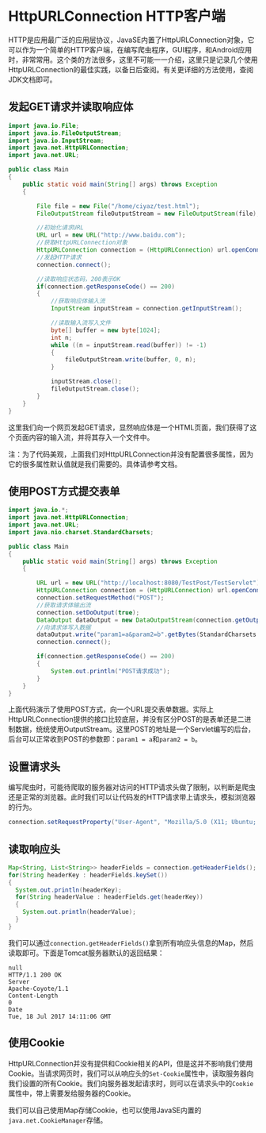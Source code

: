 # HttpURLConnection HTTP客户端

HTTP是应用最广泛的应用层协议，JavaSE内置了HttpURLConnection对象，它可以作为一个简单的HTTP客户端，在编写爬虫程序，GUI程序，和Android应用时，非常常用。这个类的方法很多，这里不可能一一介绍，这里只是记录几个使用HttpURLConnection的最佳实践，以备日后查阅。有关更详细的方法使用，查阅JDK文档即可。

## 发起GET请求并读取响应体

```java
import java.io.File;
import java.io.FileOutputStream;
import java.io.InputStream;
import java.net.HttpURLConnection;
import java.net.URL;

public class Main
{
	public static void main(String[] args) throws Exception
	{

		File file = new File("/home/ciyaz/test.html");
		FileOutputStream fileOutputStream = new FileOutputStream(file);

		//初始化请求URL
		URL url = new URL("http://www.baidu.com");
		//获取HttpURLConnection对象
		HttpURLConnection connection = (HttpURLConnection) url.openConnection();
		//发起HTTP请求
		connection.connect();

		//读取响应状态码，200表示OK
		if(connection.getResponseCode() == 200)
		{
			//获取响应体输入流
			InputStream inputStream = connection.getInputStream();

			//读取输入流写入文件
			byte[] buffer = new byte[1024];
			int n;
			while ((n = inputStream.read(buffer)) != -1)
			{
				fileOutputStream.write(buffer, 0, n);
			}

			inputStream.close();
			fileOutputStream.close();
		}
	}
}
```

这里我们向一个网页发起GET请求，显然响应体是一个HTML页面，我们获得了这个页面内容的输入流，并将其存入一个文件中。

注：为了代码美观，上面我们对HttpURLConnection并没有配置很多属性，因为它的很多属性默认值就是我们需要的。具体请参考文档。

## 使用POST方式提交表单

```java
import java.io.*;
import java.net.HttpURLConnection;
import java.net.URL;
import java.nio.charset.StandardCharsets;

public class Main
{
	public static void main(String[] args) throws Exception
	{

		URL url = new URL("http://localhost:8080/TestPost/TestServlet");
		HttpURLConnection connection = (HttpURLConnection) url.openConnection();
		connection.setRequestMethod("POST");
		//获取请求体输出流
		connection.setDoOutput(true);
		DataOutput dataOutput = new DataOutputStream(connection.getOutputStream());
		//向请求体写入数据
		dataOutput.write("param1=a&param2=b".getBytes(StandardCharsets.UTF_8));
		connection.connect();

		if(connection.getResponseCode() == 200)
		{
			System.out.println("POST请求成功");
		}
	}
}
```

上面代码演示了使用POST方式，向一个URL提交表单数据。实际上HttpURLConnection提供的接口比较底层，并没有区分POST的是表单还是二进制数据，统统使用OutputStream。这里POST的地址是一个Servlet编写的后台，后台可以正常收到POST的参数即：`param1 = a`和`param2 = b`。

## 设置请求头

编写爬虫时，可能待爬取的服务器对访问的HTTP请求头做了限制，以判断是爬虫还是正常的浏览器。此时我们可以让代码发的HTTP请求带上请求头，模拟浏览器的行为。

```java
connection.setRequestProperty("User-Agent", "Mozilla/5.0 (X11; Ubuntu; Linux x86_64; rv:53.0) Gecko/20100101 Firefox/53.0");
```

## 读取响应头

```java
Map<String, List<String>> headerFields = connection.getHeaderFields();
for(String headerKey : headerFields.keySet())
{
  System.out.println(headerKey);
  for(String headerValue : headerFields.get(headerKey))
  {
    System.out.println(headerValue);
  }
}
```

我们可以通过`connection.getHeaderFields()`拿到所有响应头信息的Map，然后读取即可。下面是Tomcat服务器默认的返回结果：

```
null
HTTP/1.1 200 OK
Server
Apache-Coyote/1.1
Content-Length
0
Date
Tue, 18 Jul 2017 14:11:06 GMT
```

## 使用Cookie

HttpURLConnection并没有提供和Cookie相关的API，但是这并不影响我们使用Cookie。当请求网页时，我们可以从响应头的`Set-Cookie`属性中，读取服务器向我们设置的所有Cookie。我们向服务器发起请求时，则可以在请求头中的`Cookie`属性中，带上需要发给服务器的Cookie。

我们可以自己使用Map存储Cookie，也可以使用JavaSE内置的`java.net.CookieManager`存储。
